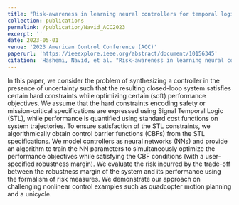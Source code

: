 ```yaml
---
title: "Risk-awareness in learning neural controllers for temporal logic objectives"
collection: publications
permalink: /publication/Navid_ACC2023
excerpt: ''
date: 2023-05-01
venue: '2023 American Control Conference (ACC)'
paperurl: 'https://ieeexplore.ieee.org/abstract/document/10156345'
citation: 'Hashemi, Navid, et al. "Risk-awareness in learning neural controllers for temporal logic objectives." 2023 American Control Conference (ACC). IEEE, 2023.'
---
```


In this paper, we consider the problem of synthesizing a controller in the presence of uncertainty such that the resulting closed-loop system satisfies certain hard constraints while optimizing certain (soft) performance objectives. We assume that the hard constraints encoding safety or mission-critical specifications are expressed using Signal Temporal Logic (STL), while performance is quantified using standard cost functions on system trajectories. To ensure satisfaction of the STL constraints, we algorithmically obtain control barrier functions (CBFs) from the STL specifications. We model controllers as neural networks (NNs) and provide an algorithm to train the NN parameters to simultaneously optimize the performance objectives while satisfying the CBF conditions (with a user-specified robustness margin). We evaluate the risk incurred by the trade-off between the robustness margin of the system and its performance using the formalism of risk measures. We demonstrate our approach on challenging nonlinear control examples such as quadcopter motion planning and a unicycle.
